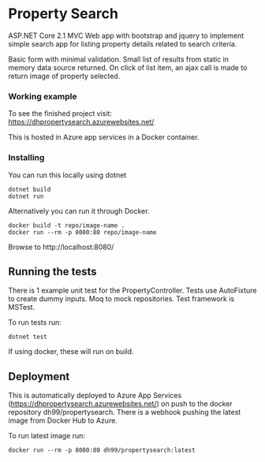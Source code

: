 # Property Search

ASP.NET Core 2.1 MVC Web app with bootstrap and jquery to implement simple search app for listing property details related to search criteria.

Basic form with minimal validation. Small list of results from static in memory data source returned. On click of list item, an ajax call is made to return image of property selected.

### Working example

To see the finished project visit: https://dhpropertysearch.azurewebsites.net/

This is hosted in Azure app services in a Docker container.

### Installing

You can run this locally using dotnet

```
dotnet build
dotnet run
```

Alternatively you can run it through Docker. 

```
docker build -t repo/image-name .
docker run --rm -p 8080:80 repo/image-name
```
Browse to http://localhost:8080/

## Running the tests

There is 1 example unit test for the PropertyController. Tests use AutoFixture to create dummy inputs. Moq to mock repositories. Test framework is MSTest.

To run tests run:

```
dotnet test
```
If using docker, these will run on build.


## Deployment

This is automatically deployed to Azure App Services (https://dhpropertysearch.azurewebsites.net/) on push to the docker repository dh99/propertysearch. There is a webhook pushing the latest image from Docker Hub to Azure. 

To run latest image run:
```
docker run --rm -p 8080:80 dh99/propertysearch:latest
```
